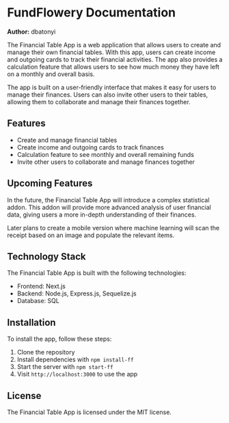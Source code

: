 # FundFlowery Documentation

**Author:** dbatonyi

The Financial Table App is a web application that allows users to create and manage their own financial tables. With this app, users can create income and outgoing cards to track their financial activities. The app also provides a calculation feature that allows users to see how much money they have left on a monthly and overall basis.

The app is built on a user-friendly interface that makes it easy for users to manage their finances. Users can also invite other users to their tables, allowing them to collaborate and manage their finances together.

## Features

- Create and manage financial tables
- Create income and outgoing cards to track finances
- Calculation feature to see monthly and overall remaining funds
- Invite other users to collaborate and manage finances together

## Upcoming Features

In the future, the Financial Table App will introduce a complex statistical addon. This addon will provide more advanced analysis of user financial data, giving users a more in-depth understanding of their finances.

Later plans to create a mobile version where machine learning will scan the receipt based on an image and populate the relevant items.

## Technology Stack

The Financial Table App is built with the following technologies:

- Frontend: Next.js
- Backend: Node.js, Express.js, Sequelize.js
- Database: SQL

## Installation

To install the app, follow these steps:

1. Clone the repository
2. Install dependencies with `npm install-ff`
3. Start the server with `npm start-ff`
4. Visit `http://localhost:3000` to use the app

## License

The Financial Table App is licensed under the MIT license.
